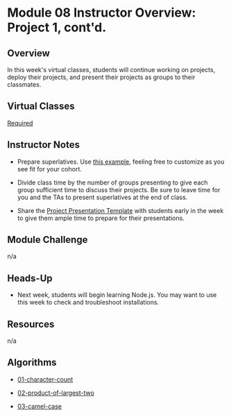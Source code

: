 # Module 08 Instructor Overview: Project 1, cont'd.

## Overview

In this week's virtual classes, students will continue working on projects, deploy their projects, and present their projects as groups to their classmates. 

## Virtual Classes

[Required](./08.2-REQUIRED.md)

## Instructor Notes

* Prepare superlatives. Use [this example](https://docs.google.com/presentation/d/1QlPJhHnHvLLtKheKl4opm7tibkjjALZeAzwVvZdJDO0/edit?usp=sharing), feeling free to customize as you see fit for your cohort. 

* Divide class time by the number of groups presenting to give each group sufficient time to discuss their projects. Be sure to leave time for you and the TAs to present superlatives at the end of class.

* Share the [Project Presentation Template](https://docs.google.com/presentation/d/1_u8TKy5zW5UlrVQVnyDEZ0unGI2tjQPDEpA0FNuBKAw/edit) with students early in the week to give them ample time to prepare for their presentations.


## Module Challenge

n/a


## Heads-Up

* Next week, students will begin learning Node.js. You may want to use this week to check and troubleshoot installations.


## Resources

n/a

## Algorithms

  * [01-character-count](../../01-Class-Content/09-NodeJS/03-Algorithms/01-character-count)

  * [02-product-of-largest-two](../../01-Class-Content/09-NodeJS/03-Algorithms/02-product-of-largest-two)

  * [03-camel-case](../../01-Class-Content/09-NodeJS/03-Algorithms/03-camel-case)